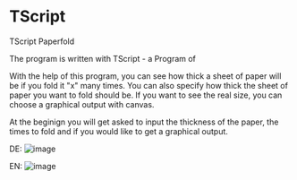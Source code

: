 # TScript
TScript Paperfold

The program is written with TScript - a Program of 

With the help of this program, you can see how thick a sheet of paper will be if you fold it "x" many times.
You can also specify how thick the sheet of paper you want to fold should be.
If you want to see the real size, you can choose a graphical output with canvas.

At the beginign you will get asked to input the thickness of the paper, the times to fold and if you would like to get a graphical output.

DE:
![image](https://user-images.githubusercontent.com/74843899/138106999-015c6626-d087-4ba4-ba6d-562c95dfc7d6.png)

EN:
![image](https://user-images.githubusercontent.com/74843899/138110086-68f64b2e-ab09-424b-8b69-c34814f4fd5a.png)
